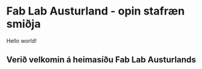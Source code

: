 # Fab Lab Austurland - opin stafræn smiðja
Hello world!
## Verið velkomin á heimasíðu Fab Lab Austurlands


